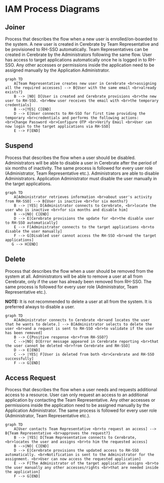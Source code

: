 # IAM Process Diagrams

## Joiner 

Process that describes the flow when a new user is enrolled/on-boarded to the system.
A new user is created in Cerebrate by Team Representative and be provisioned to RH-SSO automatically. Team Representatives can be created in Cerebrate by the Administrators following the same flow. User has access to target applications automatically once he is logged in to RH-SSO. Any other accesses or permissions inside the application need to be assigned manually by the Application Administrator.

```mermaid
graph TD
    A[Team Representative creates new user in Cerebrate <br>assigning all the required accesses] --> B{User with the same email <br>already exists?}
    B --> |NO| D[User is created and Cerebrate provisions <br>the new user to RH-SSO. <br>New user receives the email with <br>the temporary credentials]
    B -->|YES| C[END]
    D --> E[User connects to RH-SSO for first time providing the temporary <br>credentials and performs the following actions: <br>Change Password <br>Configure OTP <br>Verify Email <br>User can now login to the target applications via RH-SSO]
    E --> F[END]
```

## Suspend

Process that describes the flow when a user should be disabled.
Administrators will be able to disable a user in Cerebrate after the period of six months of inactivity. The same process is followed for every user role (Administrator, Team Representative etc.). Administrators are able to disable Administrators. Application Administrator must disable the user manually in the target applications.

```mermaid
graph TD
    A[Administrator retrieves information <br>about user's activity from RH-SSO] --> B{User is inactive <br>for six months?}
    B --> |YES| D[Administrator connects to Cerebrate, <br>locate the user who is inactive <br>for six months and disable him]
    B -->|NO| C[END]
    D --> E[Cerebrate provisions the update for <br>the disable user to RH-SSO automatically]
    E --> F[Administrator connects to the target applications <br>to disable the user manually]
    F --> G[Disabled user cannot access the RH-SSO <br>and the target applications]
   G --> H[END]
 ```  
 
 ## Delete
 
Process that describes the flow when a user should be removed from the system at all.
Administrators will be able to remove a user at all from Cerebrate, only if the user has already been removed from RH-SSO. The same process is followed for every user role (Administrator, Team Representative etc.). 

**NOTE:** It is not recommended to delete a user at all from the system. It is preferred always to disable a user.

```mermaid
graph TD
    A[Administrator connects to Cerebrate <br>and locates the user that he wants to delete.] --> B[Administrator selects to delete the user <br>and a request is sent to RH-SSO <br>to validate if the user has been removed]
    B --> C{Positive response <br>from RH-SSO?}
    C -->|NO| D[Error message appeared in Cerebrate reporting <br>that the user cannot be deleted <br>from Cerebrate and RH-SSO]
    D --> E[END]
    C --> |YES| F[User is deleted from both <br>Cerebrate and RH-SSO successfully]
    F --> G[END]
 ```  
 
 ## Access Request
 
Process that describes the flow when a user needs and requests additional access to a resource.
User can only request an access to an additional application by contacting the Team Representative. Any other accesses or permissions inside the application need to be assigned manually by the Application Administrator. The same process is followed for every user role (Administrator, Team Representative etc.).

```mermaid
graph TD
    A[User contacts Team Representative <br>to request an access] --> B{Team Representative <br>approves the request?}
    B --> |YES| D[Team Representative connects to Cerebrate, <br>locates the user and assigns <br>to him the requested access]
    B -->|NO| C[END]
    D --> E[Cerebrate provisions the updated access to RH-SSO automatically. <br>Notification is sent to the Administrator for the assignment. <br>User can now access the requested application]
    E --> F[The Administrator of the target application assigns <br>to the user manually any other accesses/rights <br>that are needed inside the application]
    F --> G[END]
 ``` 



